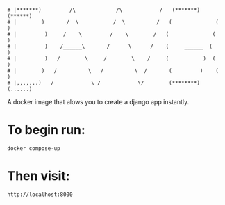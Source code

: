     # |*******)         /\             /\            /   (*******)      (******)
    # |        )       /  \           /  \          /   (              (        )
    # |         )     /    \         /    \        /   (              (          )
    # |         )    /______\       /      \      /    (     ______  (            )
    # |         )   /        \     /        \    /     (           )  (          )
    # |        )   /          \   /          \  /       (         )    (        )
    # |,,,,,..)   /            \ /            \/        (********)      (......)

A docker image that alows you to create a django app instantly.

# To begin run:

    docker compose-up

# Then visit:

    http://localhost:8000